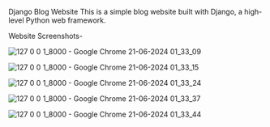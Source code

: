 Django Blog Website
This is a simple blog website built with Django, a high-level Python web framework. 

Website Screenshots-

![127 0 0 1_8000 - Google Chrome 21-06-2024 01_33_09](https://github.com/ru5hikesh/Blog-website-Django/assets/124882090/cf1aa38d-aaf4-4715-8e46-2ec37d0b149c)

![127 0 0 1_8000 - Google Chrome 21-06-2024 01_33_15](https://github.com/ru5hikesh/Blog-website-Django/assets/124882090/17c39828-ea58-4767-a01b-b3650f40882c)

![127 0 0 1_8000 - Google Chrome 21-06-2024 01_33_24](https://github.com/ru5hikesh/Blog-website-Django/assets/124882090/c7971d61-bae7-4792-8305-620425385bbc)

![127 0 0 1_8000 - Google Chrome 21-06-2024 01_33_37](https://github.com/ru5hikesh/Blog-website-Django/assets/124882090/c5e8e7e5-71e6-4900-b84c-a236caf8cb4e)

![127 0 0 1_8000 - Google Chrome 21-06-2024 01_33_44](https://github.com/ru5hikesh/Blog-website-Django/assets/124882090/4ce20c48-9ec5-4a1c-a437-afcbac19057c)
